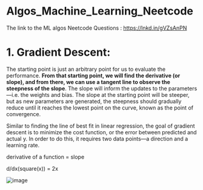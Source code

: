 # Algos_Machine_Learning_Neetcode

The link to the ML algos Neetcode Questions : https://lnkd.in/gVZsAnPN

# 1. Gradient Descent:
The starting point is just an arbitrary point for us to evaluate the performance. **From that starting point, we will find the derivative (or slope), and from there, we can use a tangent line to observe the steepness of the slope**. The slope will inform the updates to the parameters—i.e. the weights and bias. The slope at the starting point will be steeper, but as new parameters are generated, the steepness should gradually reduce until it reaches the lowest point on the curve, known as the point of convergence.   

Similar to finding the line of best fit in linear regression, the goal of gradient descent is to minimize the cost function, or the error between predicted and actual y. In order to do this, it requires two data points—a direction and a learning rate.

derivative of a function = slope 

d/dx(square(x)) = 2x

![image](https://github.com/AkhilaKamma/Algos_Machine_Learning_Neetcode/assets/22701124/aaa1d934-b406-4548-a897-ed8e9567194a)




    

